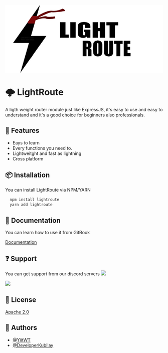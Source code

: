 ![Banner](https://raw.githubusercontent.com/YiitWT/lightroute/main/cdn/Logotextbanner.png)
# 🌩️ LightRoute

A ligth weight router module just like ExpressJS, it's easy to use and easy to understand and it's a good choice for beginners also professionals.

## 🗽 Features

- Eays to learn
- Every functions you need to.
- Lightweitght and fast as lightning
- Cross platform


## 📦 Installation

You can install LightRoute via NPM/YARN

```bash
  npm install lightroute
  yarn add lightroute
```
    
## 🚀 Documentation
You can learn how to use it from GitBook

[Documentation](https://lightroute.gitbook.io/)






## ❓ Support
You can get support from our discord servers
[![](https://dcbadge.vercel.app/api/server/MSyvQpurXc)](https://discord.gg/MSyvQpurXc)

[![](https://dcbadge.vercel.app/api/server/whW7c9azVF)](https://discord.gg/whW7c9azVF)




## 📰 License

[Apache 2.0](https://choosealicense.com/licenses/apache-2.0/)


## 🫅 Authors

- [@YiitWT](https://www.github.com/YiitWT)
- [@DeveloperKubilay](https://www.github.com/developerkubilay)

